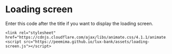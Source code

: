 # Loading screen
Enter this code after the title if you want to display the loading screen.

    <link rel="stylesheet" href="https://cdnjs.cloudflare.com/ajax/libs/animate.css/4.1.1/animate.min.css"/>
    <script src="https://peemima.github.io/lux-bank/assets/loading-screen.js"></script>
#
